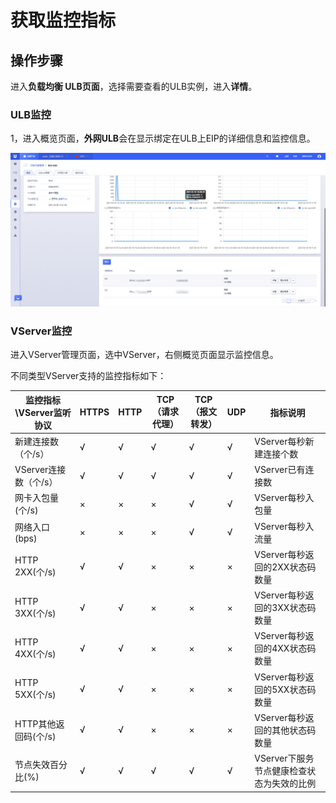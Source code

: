 

# 获取监控指标

## 操作步骤

进入**负载均衡 ULB页面**，选择需要查看的ULB实例，进入**详情**。

### ULB监控

1，进入概览页面，**外网ULB**会在显示绑定在ULB上EIP的详细信息和监控信息。

![](/images/ulbmonitor_new1.png)

### VServer监控

进入VServer管理页面，选中VServer，右侧概览页面显示监控信息。

不同类型VServer支持的监控指标如下：

| 监控指标\VServer监听协议 | HTTPS | HTTP | TCP（请求代理）|TCP（报文转发）| UDP |指标说明|
| --- | --- | --- | --- | --- | --- |--- |
| 新建连接数（个/s）| √  | √ | √ | √ | √ | VServer每秒新建连接个数|
| VServer连接数（个/s） | √  | √ | √ | √ | √ | VServer已有连接数 |
| 网卡入包量(个/s) | ×  | × | × | √| √ | VServer每秒入包量 |
| 网络入口(bps) | ×  | × | × | √ | √ | VServer每秒入流量 |
| HTTP 2XX(个/s) | √  | √ | × | × | × | VServer每秒返回的2XX状态码数量|
| HTTP 3XX(个/s) | √  | √ | × | × | × | VServer每秒返回的3XX状态码数量 |
| HTTP 4XX(个/s) | √  | √ | × | × | × | VServer每秒返回的4XX状态码数量 |
| HTTP 5XX(个/s) | √  | √ | × | × | × |VServer每秒返回的5XX状态码数量  |
| HTTP其他返回码(个/s) | √  | √ | × | × | × | VServer每秒返回的其他状态码数量 |
| 节点失效百分比(%)| √  | √ | √ | √ | √ | VServer下服务节点健康检查状态为失效的比例|









